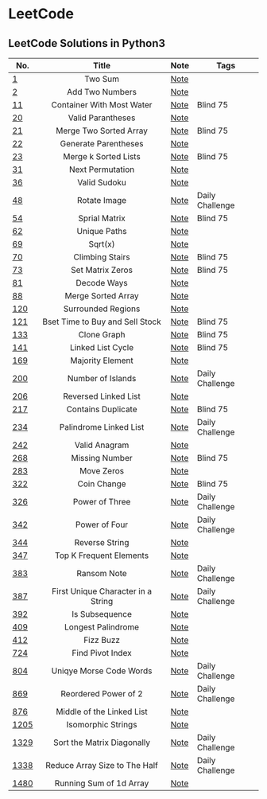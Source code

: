 # LeetCode

## LeetCode Solutions in Python3

| No. | Title | Note | Tags|
| ------------- |:-------------:| -------------| -------------|
| [1](https://leetcode.com/problems/two-sum/) | Two Sum | [Note](https://jeewonkoo.notion.site/1-Two-Sum-3b9351fdc47a4cdcafb58f5c1118017c) |  |
| [2](https://leetcode.com/problems/add-two-numbers/submissions/) | Add Two Numbers | [Note](https://jeewonkoo.notion.site/2-Add-Two-Numbers-81ef85a38abd4552a6f8a9aec541e18a) |  |
| [11](https://leetcode.com/problems/container-with-most-water/) | Container With Most Water | [Note](https://jeewonkoo.notion.site/11-Container-With-Most-Water-dcf1d37de2994e70a803800b981afcb7) | Blind 75 |
| [20](https://leetcode.com/problems/valid-parentheses/) | Valid Parantheses | [Note](https://jeewonkoo.notion.site/20-Valid-Parentheses-1f9f4a852ded49cbad09c12d18562bbd) |  |
| [21](https://leetcode.com/problems/merge-two-sorted-lists/) | Merge Two Sorted Array | [Note](https://jeewonkoo.notion.site/21-Merge-Two-Sorted-Array-5e986e3b7c754757b55c6a876424cfa6) | Blind 75 |
| [22](https://leetcode.com/problems/generate-parentheses/) | Generate Parentheses | [Note](https://jeewonkoo.notion.site/22-Generate-Parentheses-1fff66a427d74e0cba5bed6c805c18ca) |  |
| [23](https://leetcode.com/problems/merge-k-sorted-lists/) | Merge k Sorted Lists | [Note](https://jeewonkoo.notion.site/23-Merge-k-Sorted-Lists-fe2127bd23bf464b9de06bd98683c30a) | Blind 75 |
| [31](https://leetcode.com/problems/next-permutation/) | Next Permutation | [Note](https://jeewonkoo.notion.site/31-Next-Permutation-59100fe392a64dd89a76321b89275563) |  |
| [36](https://leetcode.com/problems/valid-sudoku/) | Valid Sudoku | [Note](https://jeewonkoo.notion.site/36-Valid-Sudoku-dddbad4c12a14262a1d83e8694672bf4) |  |
| [48](https://leetcode.com/problems/rotate-image/) | Rotate Image | [Note](https://jeewonkoo.notion.site/48-Rotate-Image-23aa4fb4a3784f2fbb9f13939b0f6df2) | Daily Challenge |
| [54](https://leetcode.com/problems/spiral-matrix/) | Sprial Matrix | [Note](https://jeewonkoo.notion.site/54-Spiral-Matrix-4ba62b60740548f2807ab92768eb4d20) | Blind 75 |
| [62](https://leetcode.com/problems/unique-paths/) | Unique Paths | [Note](https://jeewonkoo.notion.site/62-Unique-Paths-49da8b9632d04d28a6a4aee5b4f1e811) |  |
| [69](https://leetcode.com/problems/sqrtx/) | Sqrt(x) | [Note](https://jeewonkoo.notion.site/69-Sqrt-x-73b008e0f25f474e8df2402a15cce0b7) |  |
| [70](https://leetcode.com/problems/climbing-stairs/) | Climbing Stairs | [Note](https://jeewonkoo.notion.site/70-Climbing-Stairs-f23050190629491e9ffb3730ab274fea) | Blind 75 |
| [73](https://leetcode.com/problems/set-matrix-zeroes/) | Set Matrix Zeros | [Note](https://jeewonkoo.notion.site/73-Set-Matrix-Zeros-9151ff09549447a3ac13b1b149043f24) | Blind 75 |
| [81](https://leetcode.com/problems/decode-ways/) | Decode Ways | [Note](https://jeewonkoo.notion.site/81-Decode-Ways-b5fa802b92314d78989985227e36f92f) |  |
| [88](https://leetcode.com/problems/merge-sorted-array/) | Merge Sorted Array | [Note](https://jeewonkoo.notion.site/88-Merge-Sorted-Array-2e5663fe31d24ab99dd084e215868ea9) |  |
| [120](https://leetcode.com/problems/surrounded-regions/) | Surrounded Regions | [Note](https://jeewonkoo.notion.site/120-Surrounded-Regions-3d73564caf914beaaaff66a9fe265fc2) |  |
| [121](https://leetcode.com/problems/best-time-to-buy-and-sell-stock/) | Bset Time to Buy and Sell Stock | [Note](https://jeewonkoo.notion.site/121-Best-Time-to-Buy-and-Sell-Stock-0f5fbb3d9a7b4581b3dd220deb17bdaa) | Blind 75 |
| [133](https://leetcode.com/problems/clone-graph/) | Clone Graph | [Note](https://jeewonkoo.notion.site/133-Clone-Graph-f239349fa28b45e2a8f1ea30cff23865) | Blind 75 |
| [141](https://leetcode.com/problems/linked-list-cycle/) | Linked List Cycle | [Note](https://jeewonkoo.notion.site/141-Linked-List-Cycle-58527af5ac5348f2a28e231b75dc0c6d) | Blind 75 |
| [169](https://leetcode.com/problems/majority-element/) | Majority Element | [Note](https://jeewonkoo.notion.site/169-Majority-Element-1010a81fcc4c4cfc9458c2781b841ec6) |  |
| [200](https://leetcode.com/problems/number-of-islands/) | Number of Islands | [Note](https://jeewonkoo.notion.site/200-Number-of-Islands-9736e368173a4dceb6eccd49d0eb4525) | Daily Challenge |
| [206](https://leetcode.com/problems/reverse-linked-list/) | Reversed Linked List | [Note](https://jeewonkoo.notion.site/206-Reverse-Linked-List-5e8ea1c55c0e43dfaec6a5e874f21216) |  |
| [217](https://leetcode.com/problems/contains-duplicate/) | Contains Duplicate | [Note](https://jeewonkoo.notion.site/217-Contains-Duplicate-c099e416eebd425f89582e5e6f784570) | Blind 75 |
| [234](https://leetcode.com/problems/palindrome-linked-list/) | Palindrome Linked List | [Note](https://jeewonkoo.notion.site/234-Palindrome-Linked-List-57f6ca58e1a44def8053df0da309bbb5) | Daily Challenge |
| [242](https://leetcode.com/problems/valid-anagram/) | Valid Anagram | [Note](https://jeewonkoo.notion.site/242-Valid-Anagram-c336fc2d6b2d4ca98e542c5ed99146c1) |  |
| [268](https://leetcode.com/problems/missing-number/) | Missing Number | [Note](https://jeewonkoo.notion.site/268-Missing-Number-3d777f86631f493e8f69a337a2df3683) | Blind 75 |
| [283](https://leetcode.com/problems/move-zeroes/) | Move Zeros | [Note](https://jeewonkoo.notion.site/268-Missing-Number-3d777f86631f493e8f69a337a2df3683) |  |
| [322](https://leetcode.com/problems/coin-change/) | Coin Change | [Note](https://jeewonkoo.notion.site/332-Coin-Change-f038e00cb0e04ebb9963135895706a3a) | Blind 75 |
| [326](https://leetcode.com/problems/power-of-three/) | Power of Three | [Note](https://jeewonkoo.notion.site/326-Power-of-Three-4f53b265c24b4e8f8ff226a8a894c7b1) | Daily Challenge |
| [342](https://leetcode.com/problems/power-of-four/) | Power of Four | [Note](https://jeewonkoo.notion.site/342-Power-of-Four-d28b97a0c740495c96508e13ae054875) | Daily Challenge |
| [344](https://leetcode.com/problems/reverse-string/) | Reverse String | [Note](https://jeewonkoo.notion.site/344-Reverse-String-650a481e345141d393d8e3ec2fa1b5a2) |  |
| [347](https://leetcode.com/problems/top-k-frequent-elements/) | Top K Frequent Elements | [Note](https://jeewonkoo.notion.site/347-Top-K-Frequent-Elements-4ba4b752b29d42b598e25d3856399789) |  |
| [383](https://leetcode.com/problems/ransom-note/) | Ransom Note | [Note](https://jeewonkoo.notion.site/383-Ransom-Note-d8fffe490179420994eff63402f69037) | Daily Challenge |
| [387](https://leetcode.com/problems/first-unique-character-in-a-string/) | First Unique Character in a String | [Note](https://jeewonkoo.notion.site/387-First-Unique-Character-in-a-String-61a7a426fa894bbca4c1d4dc130d9050) | Daily Challenge |
| [392](https://leetcode.com/problems/is-subsequence/) | Is Subsequence | [Note](https://jeewonkoo.notion.site/395-Is-Subsequence-4ffb4a9b8598436bb948a11647744657) |  |
| [409](https://leetcode.com/problems/longest-palindrome/) | Longest Palindrome | [Note](https://jeewonkoo.notion.site/409-Longest-Palindrome-699c9ee11b6542f48b6c19982beeb042) |  |
| [412](https://leetcode.com/problems/fizz-buzz/) | Fizz Buzz | [Note](https://jeewonkoo.notion.site/412-FizzBuzz-7b3f1b7cfd344dbfafd1fc0c192d603d) |  |
| [724](https://leetcode.com/problems/find-pivot-index/) | Find Pivot Index | [Note](https://jeewonkoo.notion.site/724-Find-Pivot-Index-316ee06a396f4f20a8c25b20592575be) |  |
| [804](https://leetcode.com/problems/unique-morse-code-words/) | Uniqye Morse Code Words | [Note](https://jeewonkoo.notion.site/804-Unique-Morse-Code-Words-8a64daa11ca14273b97ecedee712a139) | Daily Challenge |
| [869](https://leetcode.com/problems/reordered-power-of-2/) | Reordered Power of 2 | [Note](https://jeewonkoo.notion.site/869-Reordered-Power-of-2-84f9a41c166943f28c10f15ee5e6dae2) | Daily Challenge |
| [876](https://leetcode.com/problems/middle-of-the-linked-list/) | Middle of the Linked List | [Note](https://jeewonkoo.notion.site/876-Middle-of-the-Linked-List-6ec381c712244b73af94cb6c2c6db6f5) |  |
| [1205](https://leetcode.com/problems/isomorphic-strings/) | Isomorphic Strings | [Note](https://jeewonkoo.notion.site/1205-Isomorphic-Strings-916e0d4a58b147de82907cc736d5ba8c) |  |
| [1329](https://leetcode.com/problems/sort-the-matrix-diagonally/) | Sort the Matrix Diagonally | [Note](https://jeewonkoo.notion.site/1329-Sort-the-Matrix-Diagonally-d58ec31f1f644cf2a4ee28f8068e5073) | Daily Challenge |
| [1338](https://leetcode.com/problems/reduce-array-size-to-the-half/) | Reduce Array Size to The Half | [Note](https://jeewonkoo.notion.site/1338-Reduce-Array-Size-to-The-Half-b8b88a36216d47c8b15d3468e767dae4) | Daily Challenge |
| [1480](https://leetcode.com/problems/running-sum-of-1d-array/) | Running Sum of 1d Array | [Note](https://jeewonkoo.notion.site/1480-Running-Sum-of-1d-Array-c14b3ed7ac524c75854bb3e27505d798) |  |